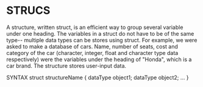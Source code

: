 # STRUCS

A structure, written struct, is an efficient way to group several variable under one heading. The variables in a struct do not have to be of the same type-- multiple data types can be stores using struct. For example, we were asked to make a database of cars. Name, number of seats, cost and category of the car (character, integer, float and character type data respectively) were the variables under the heading of "Honda", which is a car brand. The structure stores user-input data.

SYNTAX
struct structureName {
  dataType object1;
  dataType object2;
  ...
}
